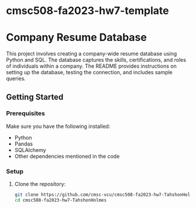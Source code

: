# cmsc508-fa2023-hw7-template
# Company Resume Database

This project involves creating a company-wide resume database using Python and SQL. The database captures the skills, certifications, and roles of individuals within a company. The README provides instructions on setting up the database, testing the connection, and includes sample queries.

## Getting Started

### Prerequisites

Make sure you have the following installed:

- Python
- Pandas
- SQLAlchemy
- Other dependencies mentioned in the code

### Setup

1. Clone the repository:

   ```bash
   git clone https://github.com/cmsc-vcu/cmsc508-fa2023-hw7-TahshonHolmes.git
   cd cmsc508-fa2023-hw7-TahshonHolmes
